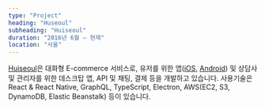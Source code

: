 ```yaml
---
type: "Project"
heading: "Huseoul"
subheading: "Huiseoul"
duration: "2016년 6월 – 현재"
location: "서울"
---
```


[Huiseoul](http://www.huiseoul.com/)은 대화형 E-commerce 서비스로, 유저를 위한 앱([iOS](https://itunes.apple.com/app/id1127150360), [Android](https://play.google.com/store/apps/details?id=com.hsmobile)) 및 상담사 및 관리자를 위한 데스크탑 앱, API 및 채팅, 결제 등을 개발하고 있습니다. 사용기술은 React & React Native, GraphQL, TypeScript, Electron, AWS(EC2, S3, DynamoDB, Elastic Beanstalk) 등이 있습니다.
